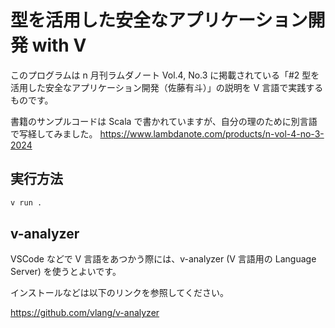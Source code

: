 # 型を活用した安全なアプリケーション開発 with V

このプログラムは n 月刊ラムダノート Vol.4, No.3 に掲載されている「#2 型を活用した安全なアプリケーション開発（佐藤有斗）」の説明を V 言語で実践するものです。

書籍のサンプルコードは Scala で書かれていますが、自分の理のために別言語で写経してみました。
https://www.lambdanote.com/products/n-vol-4-no-3-2024

## 実行方法

```bash
v run .
```

## v-analyzer

VSCode などで V 言語をあつかう際には、v-analyzer (V 言語用の Language Server) を使うとよいです。

インストールなどは以下のリンクを参照してください。

https://github.com/vlang/v-analyzer
